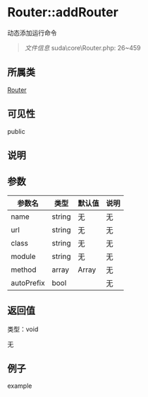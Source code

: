 # Router::addRouter

动态添加运行命令

> *文件信息* suda\core\Router.php: 26~459

## 所属类 

[Router](../Router.md)

## 可见性

 public 

## 说明




## 参数


| 参数名 | 类型 | 默认值 | 说明 |
|--------|-----|-------|-------|
| name |  string | 无 | 无 |
| url |  string | 无 | 无 |
| class |  string | 无 | 无 |
| module |  string | 无 | 无 |
| method |  array | Array | 无 |
| autoPrefix |  bool |  | 无 |



## 返回值

类型：void

无



## 例子

example